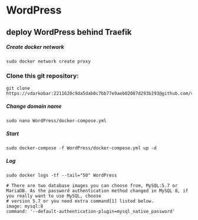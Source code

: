 # WordPress
## deploy WordPress behind Traefik

##### Create docker network
```
sudo docker network create proxy
```

### Clone this git repository:
```
git clone https://vdarkobar:2211620c9da5dab0c7bb77e9aeb02087d293b293@github.com/vdarkobar/WordPress.git
```

##### Change domain name
```
sudo nano WordPress/docker-compose.yml
```
##### Start
```
sudo docker-compose -f WordPress/docker-compose.yml up -d
```
##### Log
```
sudo docker logs -tf --tail="50" WordPress
```
```
# There are two database images you can choose from, MySQL:5.7 or MariaDB. As the password authentication method changed in MySQL 8, if you really want to use MySQL, choose 
# version 5.7 or you need extra command[1] listed below.
image: mysql:8
command: '--default-authentication-plugin=mysql_native_password'
```
